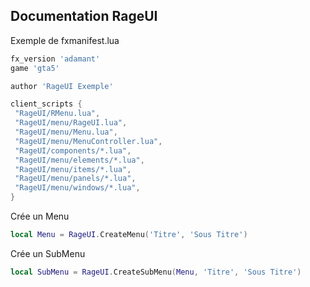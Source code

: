 
## Documentation RageUI

Exemple de fxmanifest.lua

```lua
fx_version 'adamant'
game 'gta5'

author 'RageUI Exemple'

client_scripts {
 "RageUI/RMenu.lua",
 "RageUI/menu/RageUI.lua",
 "RageUI/menu/Menu.lua",
 "RageUI/menu/MenuController.lua",
 "RageUI/components/*.lua",
 "RageUI/menu/elements/*.lua",
 "RageUI/menu/items/*.lua",
 "RageUI/menu/panels/*.lua",
 "RageUI/menu/windows/*.lua",
}
```

Crée un Menu

```lua
local Menu = RageUI.CreateMenu('Titre', 'Sous Titre')
```

Crée un SubMenu

```lua
local SubMenu = RageUI.CreateSubMenu(Menu, 'Titre', 'Sous Titre')
```

